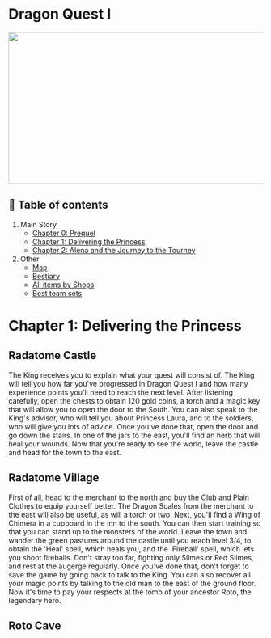 # Dragon Quest I
<p align="center"><img src="img/chapter1/dq1.jpg" width="600"height="300"></p>

## 📖 Table of contents

1. Main Story
    - [Chapter 0: Prequel](#chapter-0-prequel)
    - [Chapter 1: Delivering the Princess](#Chapter-1-Delivering-the-Princess)
    - [Chapter 2: Alena and the Journey to the Tourney](#chapter-2-Alena-and-the-Journey-to-the-Tourney)
2. Other
   - [Map](#map)
   - [Bestiary](#Bestiary)
   - [All items by Shops](All_items_by_Shops.md)
   - [Best team sets]()

# Chapter 1: Delivering the Princess

## Radatome Castle
The King receives you to explain what your quest will consist of. The King will tell you how far you've progressed in Dragon Quest I and how many experience points you'll need to reach the next level. After listening carefully, open the chests to obtain 120 gold coins, a torch and a magic key that will allow you to open the door to the South. You can also speak to the King's advisor, who will tell you about Princess Laura, and to the soldiers, who will give you lots of advice. Once you've done that, open the door and go down the stairs. In one of the jars to the east, you'll find an herb that will heal your wounds.
Now that you're ready to see the world, leave the castle and head for the town to the east.

## Radatome Village
First of all, head to the merchant to the north and buy the Club and Plain Clothes to equip yourself better. The Dragon Scales from the merchant to the east will also be useful, as will a torch or two. Next, you'll find a Wing of Chimera in a cupboard in the inn to the south. You can then start training so that you can stand up to the monsters of the world. Leave the town and wander the green pastures around the castle until you reach level 3/4, to obtain the 'Heal' spell, which heals you, and the 'Fireball' spell, which lets you shoot fireballs. Don't stray too far, fighting only Slimes or Red Slimes, and rest at the augerge regularly.
Once you've done that, don't forget to save the game by going back to talk to the King. You can also recover all your magic points by talking to the old man to the east of the ground floor. Now it's time to pay your respects at the tomb of your ancestor Roto, the legendary hero.

## Roto Cave
